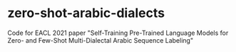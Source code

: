 # zero-shot-arabic-dialects
Code for EACL 2021 paper "Self-Training Pre-Trained Language Models for Zero- and Few-Shot Multi-Dialectal Arabic Sequence Labeling"
